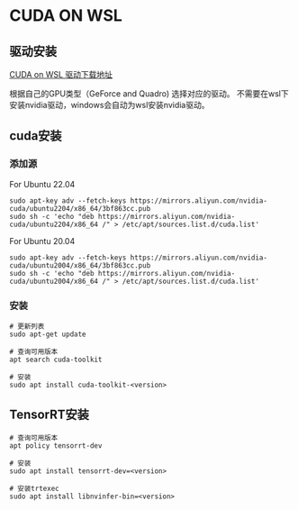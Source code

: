 # CUDA ON WSL

## 驱动安装

[CUDA on WSL 驱动下载地址](https://developer.nvidia.com/cuda/wsl)

根据自己的GPU类型（GeForce and Quadro) 选择对应的驱动。
不需要在wsl下安装nvidia驱动，windows会自动为wsl安装nvidia驱动。

## cuda安装

### 添加源

For Ubuntu 22.04
```
sudo apt-key adv --fetch-keys https://mirrors.aliyun.com/nvidia-cuda/ubuntu2204/x86_64/3bf863cc.pub
sudo sh -c 'echo "deb https://mirrors.aliyun.com/nvidia-cuda/ubuntu2204/x86_64 /" > /etc/apt/sources.list.d/cuda.list'
```

For Ubuntu 20.04
```
sudo apt-key adv --fetch-keys https://mirrors.aliyun.com/nvidia-cuda/ubuntu2004/x86_64/3bf863cc.pub
sudo sh -c 'echo "deb https://mirrors.aliyun.com/nvidia-cuda/ubuntu2004/x86_64 /" > /etc/apt/sources.list.d/cuda.list'
```

### 安装
```
# 更新列表
sudo apt-get update

# 查询可用版本
apt search cuda-toolkit

# 安装
sudo apt install cuda-toolkit-<version>
```

## TensorRT安装

```
# 查询可用版本
apt policy tensorrt-dev

# 安装
sudo apt install tensorrt-dev=<version>

# 安装trtexec
sudo apt install libnvinfer-bin=<version>
```